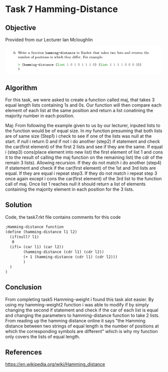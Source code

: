 # Task 7 Hamming-Distance

## Objective
Provided from our Lecturer Ian Mcloughlin

<p><img src="images/task7.png" width="500" length="300"></p>


## Algorithm

For this task, we were asked to create a function called maj, that takes 3 equal length lists containing 1s and 0s. Our function will then compare each element of each list at the same position and return a list conatining the majority number in each position.  

Maj:
From following the example given to us by our lecturer, inputed lists to the function would be of equal size. 
In my function presuming that both lists are of same size (Step1) i check to see if one of the lists was null at the start. if null i return 0 and if not i do another (step2) if statement and check the car(first element) of the first 2 lists and see if they are the same. If equal i (step3) cons(place element into new list) the first element of list 1 and cons it to the result of calling the maj function on the remaining list( the cdr of the remain 3 lists). Allowing recursion. If they do not match i do another (step4) if statement and check if the car(first element) of the 1st and 3rd lists are equal. If they are equal i repeat step3. If they do not match i repeat step 3 once again except i cons the car(first element) of the 3rd list to the function call of maj. 
Once list 1 reaches null it should return a list of elements containing the majority element in each position for the 3 lists.

## Solution

Code, the task7.rkt file contains comments for this code

```
;Hamming-distance function
(define (hamming-distance l1 l2)
  (if(null? l1)
   0
  (if(= (car l1) (car l2))
        (hamming-distance (cdr l1) (cdr l2))
        (+ 1 (hamming-distance (cdr l1) (cdr l2))) 
        )
  )
)

```
## Conclusion

From completing task5 Hamming-weight i found this task alot easier. By using my hamming-weight2 function i was able to modify if by simply changing the second if statement and check if the car of each list is equal and changing the parameters to hamming-distance function to take 2 lists. From reading up the hamming distance online it says "the Hamming distance between two strings of equal length is the number of positions at which the corresponding symbols are different" which is why my function only covers the lists of equal length. 

## References

https://en.wikipedia.org/wiki/Hamming_distance
